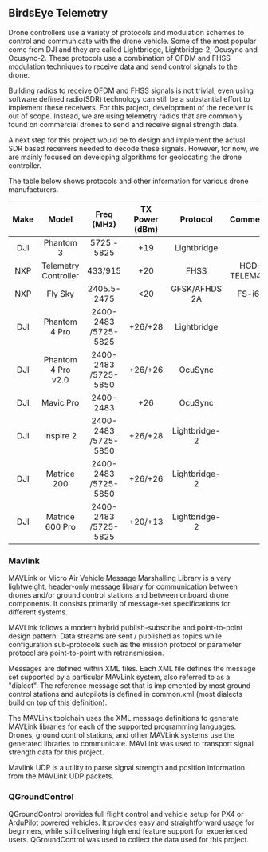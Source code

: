 
## BirdsEye Telemetry

Drone controllers use a variety of protocols and modulation schemes to control and communicate with the drone vehicle. Some of the most popular come from DJI and they are called Lightbridge, Lightbridge-2, Ocusync and Ocusync-2. These protocols use a combination of OFDM and FHSS modulation techniques to receive data and send control signals to the drone.

Building radios to receive OFDM and FHSS signals is not trivial, even using software defined radio(SDR) technology can still be a substantial effort to implement these receivers. For this project, development of the receiver is out of scope. Instead, we are using telemetry radios that are commonly found on commercial drones to send and receive signal strength data.

A next step for this project would be to design and implement the actual SDR based receivers needed to decode these signals. However, for now, we are mainly focused on developing algorithms for geolocating the drone controller.

The table below shows protocols and other information for various drone manufacturers.

**Make**|**Model**|**Freq (MHz)**|**TX Power (dBm)**|**Protocol**|**Comments**
:-----:|:-----:|:-----:|:-----:|:-----:|:-----:
DJI|Phantom 3|5725 - 5825|+19|Lightbridge|
NXP|Telemetry Controller|433/915|+20|FHSS|HGD-TELEM433
NXP|Fly Sky|2405.5-2475|<20|GFSK/AFHDS 2A|FS-i6S
DJI|Phantom 4 Pro|2400-2483 /5725-5825|+26/+28|Lightbridge|
DJI|Phantom 4 Pro v2.0|2400-2483 /5725-5850|+26/+26|OcuSync|
DJI|Mavic Pro|2400-2483|+26|OcuSync|
DJI|Inspire 2|2400-2483 /5725-5850|+26/+28|Lightbridge-2|
DJI |Matrice 200|2400-2483 /5725-5850|+26/+26|Lightbridge-2|
DJI|Matrice 600 Pro|2400-2483 /5725-5825|+20/+13|Lightbridge-2|

### Mavlink

MAVLink or Micro Air Vehicle Message Marshalling Library is a very lightweight, header-only message library for communication between drones and/or ground control stations and between onboard drone components. It consists primarily of message-set specifications for different systems.

MAVLink follows a modern hybrid publish-subscribe and point-to-point design pattern: Data streams are sent / published as topics while configuration sub-protocols such as the mission protocol or parameter protocol are point-to-point with retransmission.

Messages are defined within XML files. Each XML file defines the message set supported by a particular MAVLink system, also referred to as a "dialect". The reference message set that is implemented by most ground control stations and autopilots is defined in common.xml (most dialects build on top of this definition).

The MAVLink toolchain uses the XML message definitions to generate MAVLink libraries for each of the supported programming languages. Drones, ground control stations, and other MAVLink systems use the generated libraries to communicate. MAVLink was used to transport signal strength data for this project.

Mavlink UDP is a utility to parse signal strength and position information from the MAVLink UDP packets.

### QGroundControl

QGroundControl provides full flight control and vehicle setup for PX4 or ArduPilot powered vehicles. It provides easy and straightforward usage for beginners, while still delivering high end feature support for experienced users. QGroundControl was used to collect the data used for this project.
